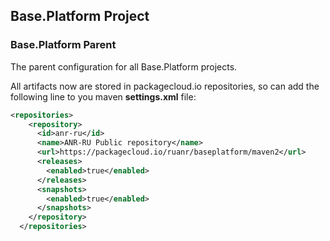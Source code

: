 ## Base.Platform Project

### Base.Platform Parent

The parent configuration for all Base.Platform projects.

All artifacts now are stored in packagecloud.io repositories, so can add the following line to you maven **settings.xml**
file:

```xml
<repositories>
    <repository>
      <id>anr-ru</id>
      <name>ANR-RU Public repository</name>
      <url>https://packagecloud.io/ruanr/baseplatform/maven2</url>
      <releases>
        <enabled>true</enabled>
      </releases>
      <snapshots>
        <enabled>true</enabled>
      </snapshots>
    </repository>
  </repositories>
```
